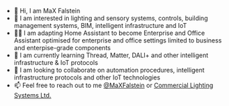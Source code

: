 - 👋 Hi, I am MaX Falstein
- 👀 I am interested in lighting and sensory systems, controls, building management systems, BIM, intelligent infrastructure and IoT
- 🧑‍💻 I am adapting Home Assistant to become Enterprise and Office Assistant optimised for enterprise and office settings limited to business and enterpise-grade components
- 🌱 I am currently learning Thread, Matter, DALI+ and other intelligent infrastructure & IoT protocols
- 💞️ I am looking to collaborate on automation procedures, intelligent infrastructure protocols and other IoT technologies
- 📫 Feel free to reach out to me [@MaXFalstein](https://twitter.com/MaXFalstein) or [Commercial Lighting Systems Ltd.](https://twitter.com/CLSLight)
